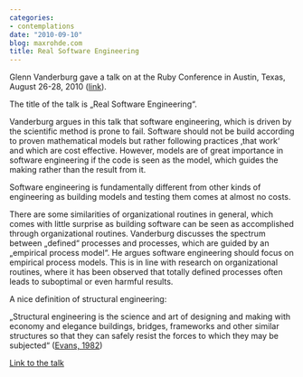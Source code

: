 ```yaml
---
categories:
- contemplations
date: "2010-09-10"
blog: maxrohde.com
title: Real Software Engineering
---
```


Glenn Vanderburg gave a talk on at the Ruby Conference in Austin, Texas, August 26-28, 2010 ([link](http://confreaks.net/videos/282-lsrc2010-real-software-engineering)).

The title of the talk is „Real Software Engineering“.

Vanderburg argues in this talk that software engineering, which is driven by the scientific method is prone to fail. Software should not be build according to proven mathematical models but rather following practices ‚that work‘ and which are cost effective. However, models are of great importance in software engineering if the code is seen as the model, which guides the making rather than the result from it.

Software engineering is fundamentally different from other kinds of engineering as building models and testing them comes at almost no costs.

There are some similarities of organizational routines in general, which comes with little surprise as building software can be seen as accomplished through organizational routines. Vanderburg discusses the spectrum between „defined“ processes and processes, which are guided by an „empirical process model“. He argues software engineering should focus on empirical process models. This is in line with research on organizational routines, where it has been observed that totally defined processes often leads to suboptimal or even harmful results.

A nice definition of structural engineering:

„Structural engineering is the science and art of designing and making with economy and elegance buildings, bridges, frameworks and other similar structures so that they can safely resist the forces to which they may be subjected“ ([Evans, 1982](http://www.citeulike.org/user/mxro/article/7806199))

[Link to the talk](http://confreaks.net/videos/282-lsrc2010-real-software-engineering)